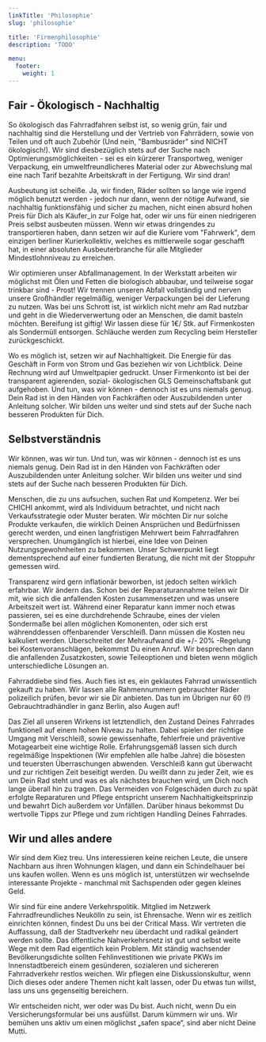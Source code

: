 ```yaml
---
linkTitle: 'Philosophie'
slug: 'philosophie'

title: 'Firmenphilosophie' 
description: 'TODO'

menu:
  footer:
    weight: 1
---
```



## Fair - Ökologisch - Nachhaltig

So ökologisch das Fahrradfahren selbst ist, so wenig grün, fair und nachhaltig sind die Herstellung
und der Vertrieb von Fahrrädern, sowie von Teilen und oft auch Zubehör (Und nein, "Bambusräder" sind
NICHT ökologisch!). Wir sind diesbezüglich stets auf der Suche nach Optimierungsmöglichkeiten - sei
es ein kürzerer Transportweg, weniger Verpackung, ein umweltfreundlicheres Material oder zur
Abwechslung mal eine nach Tarif bezahlte Arbeitskraft in der Fertigung. Wir sind dran!

Ausbeutung ist scheiße.
Ja, wir finden, Räder sollten so lange wie irgend möglich benutzt werden - jedoch nur dann, wenn der
nötige Aufwand, sie nachhaltig funktionsfähig und sicher zu machen, nicht einen absurd hohen Preis
für Dich als Käufer_in zur Folge hat, oder wir uns für einen niedrigeren Preis selbst ausbeuten müssen.
Wenn wir etwas dringendes zu transportieren haben, dann setzen wir auf die Kuriere vom "Fahrwerk", dem
einzigen berliner Kurierkollektiv, welches es mittlerweile sogar geschafft hat, in einer absoluten
Ausbeuterbranche für alle Mitglieder Mindestlohnniveau zu erreichen.

Wir optimieren unser Abfallmanagement.
In der Werkstatt arbeiten wir möglichst mit Ölen und Fetten die biologisch abbaubar, und teilweise
sogar trinkbar sind - Prost! Wir trennen unseren Abfall vollständig und nerven unsere Großhändler
regelmäßig, weniger Verpackungen bei der Lieferung zu nutzen. Was bei uns Schrott ist, ist wirklich
nicht mehr am Rad nutzbar und geht in die Wiederverwertung oder an Menschen, die damit basteln möchten.
Bereifung ist giftig! Wir lassen diese für 1€/ Stk. auf Firmenkosten als Sondermüll entsorgen.
Schläuche werden zum Recycling beim Hersteller zurückgeschickt.

Wo es möglich ist, setzen wir auf Nachhaltigkeit.
Die Energie für das Geschäft in Form von Strom und Gas beziehen wir von Lichtblick. Deine Rechnung
wird auf Umweltpapier gedruckt. Unser Firmenkonto ist bei der transparent agierenden, sozial-
ökologischen GLS Gemeinschaftsbank gut aufgehoben. Und tun, was wir können - dennoch ist es uns
niemals genug. Dein Rad ist in den Händen von Fachkräften oder Auszubildenden unter Anleitung
solcher. Wir bilden uns weiter und sind stets auf der Suche nach besseren Produkten für Dich.


## Selbstverständnis

Wir können, was wir tun.
Und tun, was wir können - dennoch ist es uns niemals genug.
Dein Rad ist in den Händen von Fachkräften oder Auszubildenden unter Anleitung solcher. Wir bilden
uns weiter und sind stets auf der Suche nach besseren Produkten für Dich.

Menschen, die zu uns aufsuchen, suchen Rat und Kompetenz.
Wer bei CHICHI ankommt, wird als Individuum betrachtet, und nicht nach Verkaufsstrategie oder Muster
beraten. Wir möchten Dir nur solche Produkte verkaufen, die wirklich Deinen Ansprüchen und Bedürfnissen
gerecht werden, und einen langfristigen Mehrwert beim Fahrradfahren versprechen. Unumgänglich ist
hierbei, eine Idee von Deinen Nutzungsgewohnheiten zu bekommen. Unser Schwerpunkt liegt dementsprechend
auf einer fundierten Beratung, die nicht mit der Stoppuhr gemessen wird.

Transparenz wird gern inflationär beworben, ist jedoch selten wirklich erfahrbar. Wir ändern das.
Schon bei der Reparaturannahme teilen wir Dir mit, wie sich die anfallenden Kosten zusammensetzen
und was unsere Arbeitszeit wert ist. Während einer Reparatur kann immer noch etwas passieren, sei
es eine durchdrehende Schraube, eines der vielen Sondermaße bei allen möglichen Komonenten, oder
sich erst währenddessen offenbarender Verschleiß. Dann müssen die Kosten neu kalkuliert werden.
Überschreitet der Mehraufwand die +/- 20% -Regelung bei Kostenvoranschlägen, bekommst Du einen Anruf.
Wir besprechen dann die anfallenden Zusatzkosten, sowie Teileoptionen und bieten wenn möglich
unterschiedliche Lösungen an.

Fahrraddiebe sind fies.
Auch fies ist es, ein geklautes Fahrrad unwissentlich gekauft zu haben. Wir lassen alle Rahmennummern
gebrauchter Räder polizeilich prüfen, bevor wir sie Dir anbieten. Das tun im Übrigen nur 60 (!)
Gebrauchtradhändler in ganz Berlin, also Augen auf!

Das Ziel all unseren Wirkens ist letztendlich, den Zustand Deines Fahrrades funktionell auf einem
hohen Niveau zu halten. Dabei spielen der richtige Umgang mit Verschleiß, sowie gewissenhafte,
fehlerfreie und präventive Motagearbeit eine wichtige Rolle. Erfahrungsgemäß lassen sich durch
regelmäßige Inspektionen (Wir empfehlen alle halbe Jahre) die bösesten und teuersten Überraschungen
abwenden. Verschleiß kann gut überwacht und zur richtigen Zeit beseitigt werden. Du weißt dann zu
jeder Zeit, wie es um Dein Rad steht und was es als nächstes brauchen wird, um Dich noch lange
überall hin zu tragen. Das Vermeiden von Folgeschäden durch zu spät erfolgte Reparaturen und Pflege
entspricht unserem Nachhaltigkeitsprinzip und bewahrt Dich außerdem vor Unfällen. Darüber hinaus
bekommst Du wertvolle Tipps zur Pflege und zum richtigen Handling Deines Fahrrades.


## Wir und alles andere

Wir sind dem Kiez treu.
Uns interessieren keine reichen Leute, die unsere Nachbarn aus ihren Wohnungen klagen, und dann ein
Schindelhauer bei uns kaufen wollen.
Wenn es uns möglich ist, unterstützen wir wechselnde interessante Projekte  - manchmal mit Sachspenden
oder gegen kleines Geld.

Wir sind für eine andere Verkehrspolitik.
Mitglied im Netzwerk Fahrradfreundliches Neukölln zu sein, ist Ehrensache. Wenn wir es zeitlich
einrichten können, findest Du uns bei der Critical Mass. Wir vertreten die Auffassung, daß der
Stadtverkehr neu überdacht und radikal geändert werden sollte. Das öffentliche Nahverkehrsnetz ist
gut und selbst weite Wege mit dem Rad eigentlich kein Problem. Mit ständig wachsender Bevölkerungsdichte
sollten Fehlinvestitionen wie private PKWs im Innenstadtbereich einem gesünderen, sozialeren und
sichereren Fahrradverkehr restlos weichen.
Wir pflegen eine Diskussionskultur, wenn Dich dieses oder andere Themen nicht kalt lassen, oder Du
etwas tun willst, lass uns uns gegenseitig bereichern.

Wir entscheiden nicht, wer oder was Du bist.
Auch nicht, wenn Du ein Versicherungsformular bei uns ausfüllst. Darum kümmern wir uns. Wir bemühen
uns aktiv um einen möglichst „safen space“, sind aber nicht Deine Mutti.

